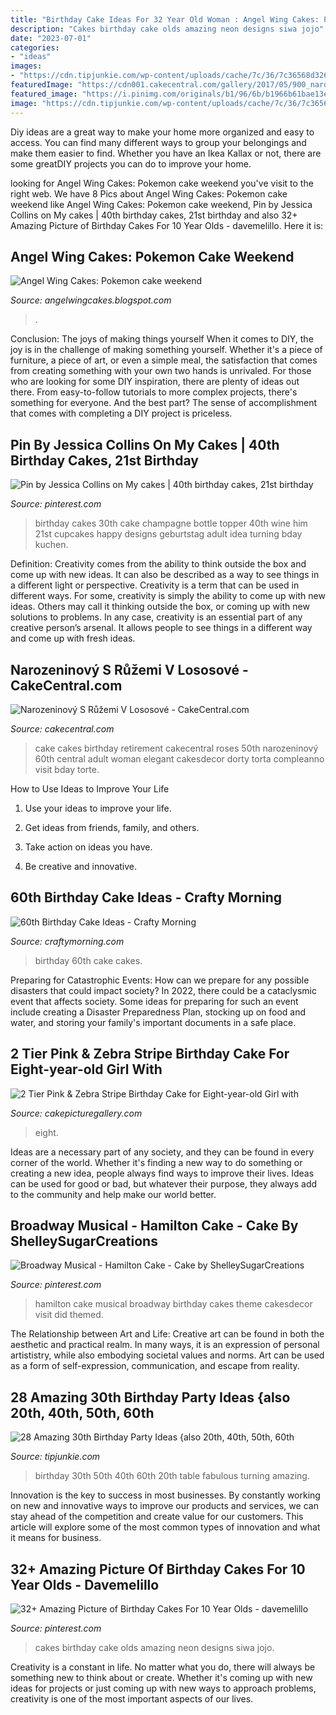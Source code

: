 ```yaml
---
title: "Birthday Cake Ideas For 32 Year Old Woman : Angel Wing Cakes: Pokemon Cake Weekend"
description: "Cakes birthday cake olds amazing neon designs siwa jojo"
date: "2023-07-01"
categories:
- "ideas"
images:
- "https://cdn.tipjunkie.com/wp-content/uploads/cache/7c/36/7c36568d326abd1670f793811aac8f41.jpg"
featuredImage: "https://cdn001.cakecentral.com/gallery/2017/05/900_narozeninovy-s-ruzemi-v-lososove-937463RBpH8.jpg"
featured_image: "https://i.pinimg.com/originals/b1/96/6b/b1966b61bae13e19b5de13b34ba4c494.jpg"
image: "https://cdn.tipjunkie.com/wp-content/uploads/cache/7c/36/7c36568d326abd1670f793811aac8f41.jpg"
---
```



Diy ideas are a great way to make your home more organized and easy to access. You can find many different ways to group your belongings and make them easier to find. Whether you have an Ikea Kallax or not, there are some greatDIY projects you can do to improve your home.

	

		
looking for Angel Wing Cakes: Pokemon cake weekend you've visit to the right web. We have 8 Pics about Angel Wing Cakes: Pokemon cake weekend like Angel Wing Cakes: Pokemon cake weekend, Pin by Jessica Collins on My cakes | 40th birthday cakes, 21st birthday and also 32+ Amazing Picture of Birthday Cakes For 10 Year Olds - davemelillo. Here it is:
		
    
## Angel Wing Cakes: Pokemon Cake Weekend

<img loading=lazy src="https://2.bp.blogspot.com/-FEoIUqwebZY/TdHAKQlwJhI/AAAAAAAAAB4/PeRvnen9qgc/s1600/picachucake.jpg" onerror="this.onerror=null;this.src='https://tse4.mm.bing.net/th?id=OIP.Vhsg-IcezPNnzpzf3oUEcAAAAA&amp;pid=15.1';" alt="Angel Wing Cakes: Pokemon cake weekend">

_Source: angelwingcakes.blogspot.com_

>. 

	

Conclusion: The joys of making things yourself
When it comes to DIY, the joy is in the challenge of making something yourself. Whether it's a piece of furniture, a piece of art, or even a simple meal, the satisfaction that comes from creating something with your own two hands is unrivaled.
For those who are looking for some DIY inspiration, there are plenty of ideas out there. From easy-to-follow tutorials to more complex projects, there's something for everyone. And the best part? The sense of accomplishment that comes with completing a DIY project is priceless.

    
## Pin By Jessica Collins On My Cakes | 40th Birthday Cakes, 21st Birthday

<img loading=lazy src="https://i.pinimg.com/originals/96/46/e5/9646e55b8681f90f4081f3a9b0728ba2.jpg" onerror="this.onerror=null;this.src='https://tse3.mm.bing.net/th?id=OIP.fjQxGZ2GkV2YRYZ1LJz_kwHaJ4&amp;pid=15.1';" alt="Pin by Jessica Collins on My cakes | 40th birthday cakes, 21st birthday">

_Source: pinterest.com_

>birthday cakes 30th cake champagne bottle topper 40th wine him 21st cupcakes happy designs geburtstag adult idea turning bday kuchen. 

	

Definition: Creativity comes from the ability to think outside the box and come up with new ideas. It can also be described as a way to see things in a different light or perspective.
Creativity is a term that can be used in different ways. For some, creativity is simply the ability to come up with new ideas. Others may call it thinking outside the box, or coming up with new solutions to problems. In any case, creativity is an essential part of any creative person’s arsenal. It allows people to see things in a different way and come up with fresh ideas.

    
## Narozeninový S Růžemi V Lososové - CakeCentral.com

<img loading=lazy src="https://cdn001.cakecentral.com/gallery/2017/05/900_narozeninovy-s-ruzemi-v-lososove-937463RBpH8.jpg" onerror="this.onerror=null;this.src='https://tse2.mm.bing.net/th?id=OIP.op2l_IfJimh0-K36SK9hPAHaNc&amp;pid=15.1';" alt="Narozeninový S Růžemi V Lososové - CakeCentral.com">

_Source: cakecentral.com_

>cake cakes birthday retirement cakecentral roses 50th narozeninový 60th central adult woman elegant cakesdecor dorty torta compleanno visit bday torte. 

	

How to Use Ideas to Improve Your Life
1. Use your ideas to improve your life.
2. Get ideas from friends, family, and others.

3. Take action on ideas you have.

4. Be creative and innovative.

    
## 60th Birthday Cake Ideas - Crafty Morning

<img loading=lazy src="https://cdn.craftymorning.com/wp-content/uploads/2014/08/60th-birthday-cake.png" onerror="this.onerror=null;this.src='https://tse2.mm.bing.net/th?id=OIP.d7FZ2kOSgaoJ2RzubPEcuAHaJ4&amp;pid=15.1';" alt="60th Birthday Cake Ideas - Crafty Morning">

_Source: craftymorning.com_

>birthday 60th cake cakes. 

	

Preparing for Catastrophic Events: How can we prepare for any possible disasters that could impact society?
In 2022, there could be a cataclysmic event that affects society. Some ideas for preparing for such an event include creating a Disaster Preparedness Plan, stocking up on food and water, and storing your family's important documents in a safe place.

    
## 2 Tier Pink &amp; Zebra Stripe Birthday Cake For Eight-year-old Girl With

<img loading=lazy src="https://www.cakepicturegallery.com/d/799035-1/2+Tier+Pink+_amp_+Zebra+Stripe+Birthday+Cake+for+Eight-year-old+Girl+with+Pink+%238+topper.JPG" onerror="this.onerror=null;this.src='https://tse1.mm.bing.net/th?id=OIP.rrSmbGzX12kV8s6oCJxbpwHaIh&amp;pid=15.1';" alt="2 Tier Pink &amp; Zebra Stripe Birthday Cake for Eight-year-old Girl with">

_Source: cakepicturegallery.com_

>eight. 

	

Ideas are a necessary part of any society, and they can be found in every corner of the world. Whether it's finding a new way to do something or creating a new idea, people always find ways to improve their lives. Ideas can be used for good or bad, but whatever their purpose, they always add to the community and help make our world better.

    
## Broadway Musical - Hamilton Cake - Cake By ShelleySugarCreations

<img loading=lazy src="https://i.pinimg.com/originals/b1/96/6b/b1966b61bae13e19b5de13b34ba4c494.jpg" onerror="this.onerror=null;this.src='https://tse4.mm.bing.net/th?id=OIP.vw4lo_THYft079YpDxAQaQHaKh&amp;pid=15.1';" alt="Broadway Musical - Hamilton Cake - Cake by ShelleySugarCreations">

_Source: pinterest.com_

>hamilton cake musical broadway birthday cakes theme cakesdecor visit did themed. 

	

The Relationship between Art and Life:
Creative art can be found in both the aesthetic and practical realm. In many ways, it is an expression of personal artististry, while also embodying societal values and norms. Art can be used as a form of self-expression, communication, and escape from reality.

    
## 28 Amazing 30th Birthday Party Ideas {also 20th, 40th, 50th, 60th

<img loading=lazy src="https://cdn.tipjunkie.com/wp-content/uploads/cache/7c/36/7c36568d326abd1670f793811aac8f41.jpg" onerror="this.onerror=null;this.src='https://tse2.mm.bing.net/th?id=OIP.ZtxZvpdWYTb6Xjh8j7_KkQHaJ3&amp;pid=15.1';" alt="28 Amazing 30th Birthday Party Ideas {also 20th, 40th, 50th, 60th">

_Source: tipjunkie.com_

>birthday 30th 50th 40th 60th 20th table fabulous turning amazing. 

	

Innovation is the key to success in most businesses. By constantly working on new and innovative ways to improve our products and services, we can stay ahead of the competition and create value for our customers. This article will explore some of the most common types of innovation and what it means for business.

    
## 32+ Amazing Picture Of Birthday Cakes For 10 Year Olds - Davemelillo

<img loading=lazy src="https://i.pinimg.com/originals/b0/50/d4/b050d44dbae5d4cd0e2635338f4190ae.jpg" onerror="this.onerror=null;this.src='https://tse1.mm.bing.net/th?id=OIP.2RrMW_7Lt0PA1cn5qDnvjQHaLm&amp;pid=15.1';" alt="32+ Amazing Picture of Birthday Cakes For 10 Year Olds - davemelillo">

_Source: pinterest.com_

>cakes birthday cake olds amazing neon designs siwa jojo. 

	

Creativity is a constant in life. No matter what you do, there will always be something new to think about or create. Whether it's coming up with new ideas for projects or just coming up with new ways to approach problems, creativity is one of the most important aspects of our lives.

